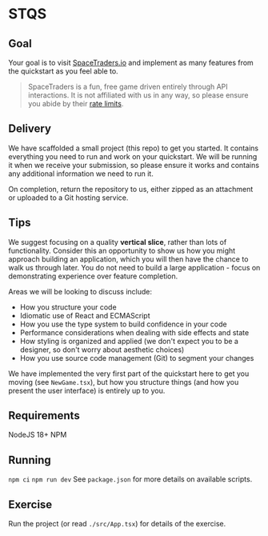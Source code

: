 # STQS

## Goal

Your goal is to visit [SpaceTraders.io](https://docs.spacetraders.io/quickstart/new-game) and implement as many features from the quickstart as you feel able to.

> SpaceTraders is a fun, free game driven entirely through API interactions. It is not affiliated with us in any way, so please ensure you abide by their [rate limits](https://docs.spacetraders.io/api-guide/rate-limits).

## Delivery

We have scaffolded a small project (this repo) to get you started. It contains everything you need to run and work on your quickstart. We will be running it when we receive your submission, so please ensure it works and contains any additional information we need to run it.

On completion, return the repository to us, either zipped as an attachment or uploaded to a Git hosting service.

## Tips

We suggest focusing on a quality **vertical slice**, rather than lots of functionality. Consider this an opportunity to show us how you might approach building an application, which you will then have the chance to walk us through later. You do not need to build a large application - focus on demonstrating experience over feature completion.

Areas we will be looking to discuss include:

- How you structure your code
- Idiomatic use of React and ECMAScript
- How you use the type system to build confidence in your code
- Performance considerations when dealing with side effects and state
- How styling is organized and applied (we don't expect you to be a designer, so don't worry about aesthetic choices)
- How you use source code management (Git) to segment your changes

We have implemented the very first part of the quickstart here to get you moving (see `NewGame.tsx`), but how you structure things (and how you present the user interface) is entirely up to you.

## Requirements

NodeJS 18+
NPM

## Running

`npm ci`
`npm run dev`
See `package.json` for more details on available scripts.

## Exercise

Run the project (or read `./src/App.tsx`) for details of the exercise.